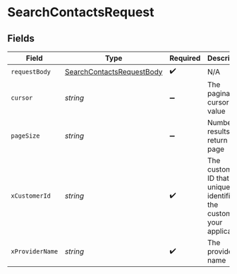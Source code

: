 # SearchContactsRequest


## Fields

| Field                                                                             | Type                                                                              | Required                                                                          | Description                                                                       | Example                                                                           |
| --------------------------------------------------------------------------------- | --------------------------------------------------------------------------------- | --------------------------------------------------------------------------------- | --------------------------------------------------------------------------------- | --------------------------------------------------------------------------------- |
| `requestBody`                                                                     | [SearchContactsRequestBody](../../models/operations/searchcontactsrequestbody.md) | :heavy_check_mark:                                                                | N/A                                                                               |                                                                                   |
| `cursor`                                                                          | *string*                                                                          | :heavy_minus_sign:                                                                | The pagination cursor value                                                       | cD0yMDIxLTAxLTA2KzAzJTNBMjQlM0E1My40MzQzMjYlMkIwMCUzQTAw                          |
| `pageSize`                                                                        | *string*                                                                          | :heavy_minus_sign:                                                                | Number of results to return per page                                              | 3804695                                                                           |
| `xCustomerId`                                                                     | *string*                                                                          | :heavy_check_mark:                                                                | The customer ID that uniquely identifies the customer in your application         | my-customer-1                                                                     |
| `xProviderName`                                                                   | *string*                                                                          | :heavy_check_mark:                                                                | The provider name                                                                 | salesforce                                                                        |